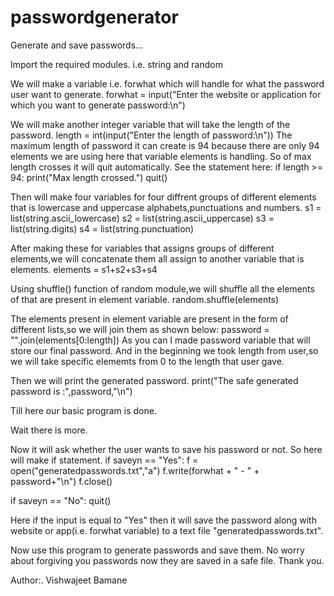 # passwordgenerator
Generate and save passwords...

Import the required modules.
 i.e. string and random
 
We will make a variable i.e. forwhat which will handle for what the password user want to generate.
 forwhat = input("Enter the website or application for which you want to generate password:\n")

We will make another integer variable that will take the length of the password.
 length = int(input("Enter the length of password:\n"))
The maximum length of password it can create is 94 because there are only 94 elements we are using here that variable elements is handling.
So of max length crosses it will quit automatically.
See the statement here:
  if length >= 94:
	print("Max length crossed.") 
	quit()

Then will make four variables for four diffrent groups of different elements that is lowercase and uppercase alphabets,punctuations and numbers.
 s1 = list(string.ascii_lowercase)
 s2 = list(string.ascii_uppercase)
 s3 = list(string.digits)
 s4 = list(string.punctuation)
 
After making these for variables that assigns groups of different elements,we will concatenate them all assign to another variable that is elements.
 elements = s1+s2+s3+s4
 
Using shuffle() function of random module,we will shuffle all the elements of that are present in element variable.
 random.shuffle(elements)

The elements present in element variable are present in the form of different lists,so we will join them as shown below:
 password = "".join(elements[0:length])
 As you can I made password variable that will store our final password.
 And in the beginning we took length from user,so we will take specific elememts from 0 to the length that user gave.

Then we will print the generated password.
 print("The safe generated password is :",password,"\n")
 
Till here our basic program is done.

Wait there is more.

Now it will ask whether the user wants to save his password or not.
So here will make if statement.
if saveyn == "Yes":
	f = open("generatedpasswords.txt","a")
	f.write(forwhat + " - " + password+"\n")
	f.close()
	
if saveyn == "No":
	quit()

Here if the input is equal to "Yes" then it will save the password along with website or app(i.e. forwhat variable) to a text file "generatedpasswords.txt".

Now use this program to generate passwords and save them.
No worry about forgiving you passwords now they are saved in a safe file.
Thank you.

Author:. Vishwajeet Bamane


